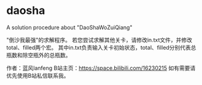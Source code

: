 # daosha
A solution procedure about "DaoShaWoZuiQiang"

"倒沙我最强"的求解程序。
若您尝试求解其他关卡，请修改in.txt文件，并修改total、filled两个宏。
其中in.txt负责输入关卡初始状态，total、filled分别代表总瓶数和除空瓶外的总瓶数。

作者：蓝风lanfeng
B站主页：https://space.bilibili.com/16230215
如有需要请优先使用B站私信联系我。